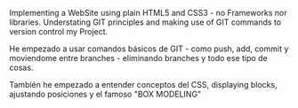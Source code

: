 Implementing a WebSite using plain HTML5 and CSS3 - no Frameworks nor libraries. Understating GIT principles and making use of GIT commands to version control my Project.

He empezado a usar comandos básicos de GIT - como push, add, commit y moviendome entre branches - eliminando branches y todo ese tipo de cosas.

También he empezado a entender conceptos del CSS, displaying blocks, ajustando posiciones y el famoso "BOX MODELING"
